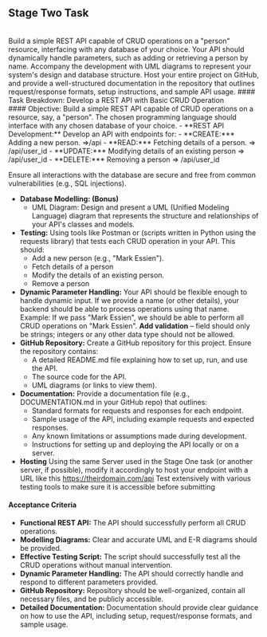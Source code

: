 ## Stage Two Task
<br>
Build a simple REST API capable of CRUD operations on a "person" resource, interfacing with any database of your choice. Your API should dynamically handle parameters, such as adding or retrieving a person by name. Accompany the development with UML diagrams to represent your system's design and database structure.  Host your entire project on GitHub, and provide a well-structured documentation in the repository that outlines request/response formats, setup instructions, and sample API usage.
#### Task Breakdown:
Develop a REST API with Basic CRUD Operation
<br>
#### Objective:
Build a simple REST API capable of CRUD operations on a resource, say, a "person". The chosen programming language should interface with any chosen database of your choice.
- **REST API Development:**
Develop an API with endpoints for:
    - **CREATE:*** Adding a new person.  =>/api
    - **READ:*** Fetching details of a person.  => /api/user_id
    - **UPDATE:*** Modifying details of an existing person => /api/user_id
    - **DELETE:*** Removing a person => /api/user_id

  Ensure all interactions with the database are secure and free from common vulnerabilities (e.g., SQL injections).
- **Database Modelling: (Bonus)**
    - UML Diagram: Design and present a UML (Unified Modeling Language) diagram that represents the structure and relationships of your API's classes and models.
- **Testing:**
Using tools like Postman or (scripts written in Python using the requests library) that tests each CRUD operation in your API.
This  should:
  - Add a new person (e.g., "Mark Essien").
  - Fetch details of a person
  - Modify the details of an existing person.
  - Remove a person
- **Dynamic Parameter Handling:**
Your API should be flexible enough to handle dynamic input. If we provide a name (or other details), your backend should be able to process operations using that name.
Example: If we pass "Mark Essien", we should be able to perform all CRUD operations on "Mark Essien".
**Add validation** – field should only be strings; integers or any other data type should not be allowed.
- **GitHub Repository:**
Create a GitHub repository for this project.
Ensure the repository contains:
  - A detailed README.md file explaining how to set up, run, and use the API.
  - The source code for the API.
  - UML diagrams (or links to view them).
- **Documentation:**
Provide a documentation file (e.g., DOCUMENTATION.md in your GitHub repo) that outlines:
  - Standard formats for requests and responses for each endpoint.
  - Sample usage of the API, including example requests and expected responses.
  - Any known limitations or assumptions made during development.
  - Instructions for setting up and deploying the API locally or on a server.
- **Hosting**
Using the same Server used in the Stage One task (or another server, if possible), modify it accordingly to  host your endpoint with a URL like this https://theirdomain.com/api
Test extensively with various testing tools to make sure it is accessible before submitting

#### Acceptance Criteria
- **Functional REST API:** The API should successfully perform all CRUD operations.
- **Modelling Diagrams:** Clear and accurate UML and E-R diagrams should be provided.
- **Effective Testing Script:** The script should successfully test all the CRUD operations without manual intervention.
- **Dynamic Parameter Handling:** The API should correctly handle and respond to different parameters provided.
- **GitHub Repository:** Repository should be well-organized, contain all necessary files, and be publicly accessible.
- **Detailed Documentation:** Documentation should provide clear guidance on how to use the API, including setup, request/response formats, and sample usage.
